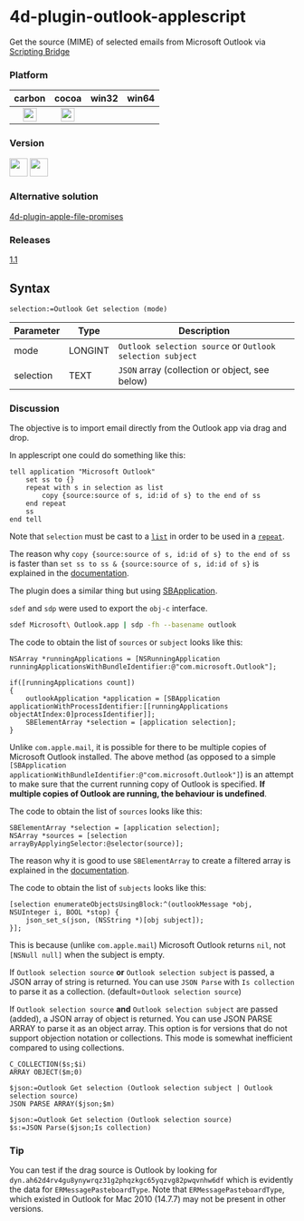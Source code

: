 # 4d-plugin-outlook-applescript
Get the source (MIME) of selected emails from Microsoft Outlook via [Scripting Bridge](https://developer.apple.com/library/content/documentation/Cocoa/Conceptual/ScriptingBridgeConcepts/Introduction/Introduction.html)

### Platform

| carbon | cocoa | win32 | win64 |
|:------:|:-----:|:---------:|:---------:|
|<img src="https://cloud.githubusercontent.com/assets/1725068/22371562/1b091f0a-e4db-11e6-8458-8653954a7cce.png" width="24" height="24" />|<img src="https://cloud.githubusercontent.com/assets/1725068/22371562/1b091f0a-e4db-11e6-8458-8653954a7cce.png" width="24" height="24" />|||

### Version

<img src="https://cloud.githubusercontent.com/assets/1725068/18940649/21945000-8645-11e6-86ed-4a0f800e5a73.png" width="32" height="32" /> <img src="https://cloud.githubusercontent.com/assets/1725068/18940648/2192ddba-8645-11e6-864d-6d5692d55717.png" width="32" height="32" />

### Alternative solution

[4d-plugin-apple-file-promises](https://github.com/miyako/4d-plugin-apple-file-promises)

### Releases

[1.1](https://github.com/miyako/4d-plugin-outlook-applescript/releases/tag/1.1)

## Syntax

```
selection:=Outlook Get selection (mode)
```

Parameter|Type|Description
------------|------------|----
mode|LONGINT|``Outlook selection source`` or ``Outlook selection subject``
selection|TEXT|``JSON`` array (collection or object, see below)

### Discussion

The objective is to import email directly from the Outlook app via drag and drop. 

In applescript one could do something like this:

```applescript
tell application "Microsoft Outlook"
	set ss to {}
	repeat with s in selection as list
		copy {source:source of s, id:id of s} to the end of ss
	end repeat
	ss
end tell
```

Note that ``selection`` must be cast to a [``list``](https://developer.apple.com/library/content/documentation/AppleScript/Conceptual/AppleScriptLangGuide/reference/ASLR_classes.html#//apple_ref/doc/uid/TP40000983-CH1g-BBCDBHIE) in order to be used in a [``repeat``](https://developer.apple.com/library/content/documentation/AppleScript/Conceptual/AppleScriptLangGuide/reference/ASLR_control_statements.html#//apple_ref/doc/uid/TP40000983-CH6g-128481).

The reason why ``copy {source:source of s, id:id of s} to the end of ss`` is faster than ``set ss to ss & {source:source of s, id:id of s}`` is explained in the [documentation](https://developer.apple.com/library/content/documentation/AppleScript/Conceptual/AppleScriptLangGuide/reference/ASLR_classes.html#//apple_ref/doc/uid/TP40000983-CH1g-BBCDBHIE).

The plugin does a similar thing but using [SBApplication](https://developer.apple.com/documentation/scriptingbridge/sbapplication?language=objc). 

``sdef`` and ``sdp`` were used to export the ``obj-c`` interface.

```bash
sdef Microsoft\ Outlook.app | sdp -fh --basename outlook
```

The code to obtain the list of ``sources`` or ``subject`` looks like this:

```objc
NSArray *runningApplications = [NSRunningApplication runningApplicationsWithBundleIdentifier:@"com.microsoft.Outlook"];
		
if([runningApplications count])
{
	outlookApplication *application = [SBApplication applicationWithProcessIdentifier:[[runningApplications objectAtIndex:0]processIdentifier]];
	SBElementArray *selection = [application selection];			
}
``` 

Unlike ``com.apple.mail``, it is possible for there to be multiple copies of Microsoft Outlook installed. The above method (as opposed to a simple ``[SBApplication applicationWithBundleIdentifier:@"com.microsoft.Outlook"]``) is an attempt to make sure that the current running copy of Outlook is specified. **If multiple copies of Outlook are running, the behaviour is undefined**. 

The code to obtain the list of ``sources`` looks like this:

```objc
SBElementArray *selection = [application selection];
NSArray *sources = [selection arrayByApplyingSelector:@selector(source)];
``` 

The reason why it is good to use ``SBElementArray`` to create a filtered array is explained in the [documentation](https://developer.apple.com/library/content/documentation/Cocoa/Conceptual/ScriptingBridgeConcepts/ImproveScriptingBridgePerf/ImproveScriptingBridgePerf.html#//apple_ref/doc/uid/TP40006104-CH6-SW1).

The code to obtain the list of ``subjects`` looks like this:

```objc
[selection enumerateObjectsUsingBlock:^(outlookMessage *obj, NSUInteger i, BOOL *stop) {
	json_set_s(json, (NSString *)[obj subject]);
}];
``` 

This is because (unlike ``com.apple.mail``) Microsoft Outlook returns ``nil``, not ``[NSNull null]``  when the subject is empty.

If ``Outlook selection source`` **or** ``Outlook selection subject`` is passed, a JSON array of string is returned. You can use ``JSON Parse`` with ``Is collection`` to parse it as a collection. (default=``Outlook selection source``)

If ``Outlook selection source`` **and** ``Outlook selection subject`` are passed (added), a JSON array of object is returned. You can use JSON PARSE ARRAY to parse it as an object array. This option is for versions that do not support objection notation or collections. This mode is somewhat inefficient compared to using collections.

```
C_COLLECTION($s;$i)
ARRAY OBJECT($m;0)

$json:=Outlook Get selection (Outlook selection subject | Outlook selection source)
JSON PARSE ARRAY($json;$m)

$json:=Outlook Get selection (Outlook selection source)
$s:=JSON Parse($json;Is collection)
```

### Tip

You can test if the drag source is Outlook by looking for ``dyn.ah62d4rv4gu8ynywrqz31g2phqzkgc65yqzvg82pwqvnhw6df`` which is evidently the data for ``ERMessagePasteboardType``. Note that ``ERMessagePasteboardType``, which existed in Outlook for Mac 2010 (14.7.7) may not be present in other versions. 


